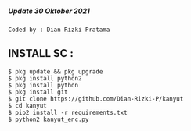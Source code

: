 ##### Update 30 Oktober 2021
````
Coded by : Dian Rizki Pratama
````
## INSTALL SC :
````
$ pkg update && pkg upgrade
$ pkg install python2
$ pkg install python
$ pkg install git
$ git clone https://github.com/Dian-Rizki-P/kanyut
$ cd kanyut
$ pip2 install -r requirements.txt
$ python2 kanyut_enc.py
````
